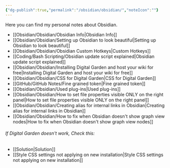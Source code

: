 ```yaml
---
{"dg-publish":true,"permalink":"/obsidian/obsidian/","noteIcon":""}
---
```


Here you can find my personal notes about Obsidian.

- [[Obsidian/Obsidian/Obsidian Info\|Obsidian Info]]
- [[Obsidian/Obsidian/Setting up Obsidian to look beautiful\|Setting up Obsidian to look beautiful]]
- [[Obsidian/Obsidian/Obsidian Custom Hotkeys\|Custom Hotkeys]]
- [[Coding/Bash Scripting/Obsidian update script explained\|Obsidian update script explained]]
- [[Obsidian/Obsidian/Installing Digital Garden and host your wiki for free\|Installing Digital Garden and host your wiki for free]]
- [[Obsidian/Obsidian/CSS for Digital Garden\|CSS for Digital Garden]]
- [[GitHub/GitHub Notes/Fine grained token\|Fine grained token]]
- [[Obsidian/Obsidian/Used plug-ins\|Used plug-ins]]
- [[Obsidian/Obsidian/How to set file properties visible ONLY on the right panel\|How to set file properties visible ONLY on the right panel]]
- [[Obsidian/Obsidian/Creating alias for internal links in Obsidian\|Creating alias for internal links in Obsidian]]
- [[Obsidian/Obsidian/How to fix when Obsidian doesn't show graph view nodes\|How to fix when Obsidian doesn't show graph view nodes]]

###### If Digital Garden doesn't work, Check this:
- [[Solution\|Solution]]
- [[Style CSS settings not applying on new installation\|Style CSS settings not applying on new installation]]